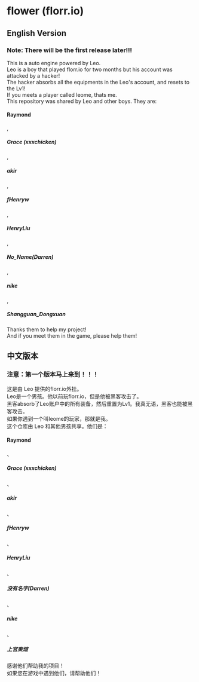 # flower (florr.io)
## English Version
<h3>Note: There will be the first release later!!!</h3>
This is a auto engine powered by Leo. <br>
Leo is a boy that played florr.io for two months but his account was attacked by a hacker! <br>
The hacker absorbs all the equipments in the Leo's account, and resets to the Lv1! <br>
If you meets a player called leome, thats me. <br>
This repository was shared by Leo and other boys. They are: <br>
<h4>Raymond</h4>, <h5>Grace (xxxchicken) </h5>, <h5>akir</h5>, <h5>fHenryw</h5>, <h5>HenryLiu</h5>, <h5>No_Name(Darren)</h5>, <h5>nike</h5>, <h5>Shangguan_Dongxuan</h5>Thanks them to help my project! <br>
And if you meet them in the game, please help them! <br>

## 中文版本
<h3>注意：第一个版本马上来到！！！</h3>
这是由 Leo 提供的florr.io外挂。 <br>
Leo是一个男孩。他以前玩florr.io，但是他被黑客攻击了。<br>
黑客absorb了Leo账户中的所有装备，然后重置为Lv1。我真无语，黑客也能被黑客攻击。<br>
如果你遇到一个叫leome的玩家，那就是我。 <br>
这个仓库由 Leo 和其他男孩共享。他们是：<br>
<h4>Raymond</h4>、<h5>Grace (xxxchicken) </h5>、<h5>akir</h5>、<h5>fHenryw</h5>、<h5>HenryLiu</h5>、<h5>没有名字(Darren)</h5>、<h5>nike</h5>、<h5>上官東煊</h5>感谢他们帮助我的项目！ <br>
如果您在游戏中遇到他们，请帮助他们！ <br>
